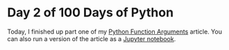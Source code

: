 # Day 2 of 100 Days of Python

Today, I finished up part one of my [Python Function Arguments](https://codesolid.com/python-function-arguments-and-parameters-examples/) article.  You can also run a version of the article as a [Jupyter notebook](python-function-argument-examples.ipynb).